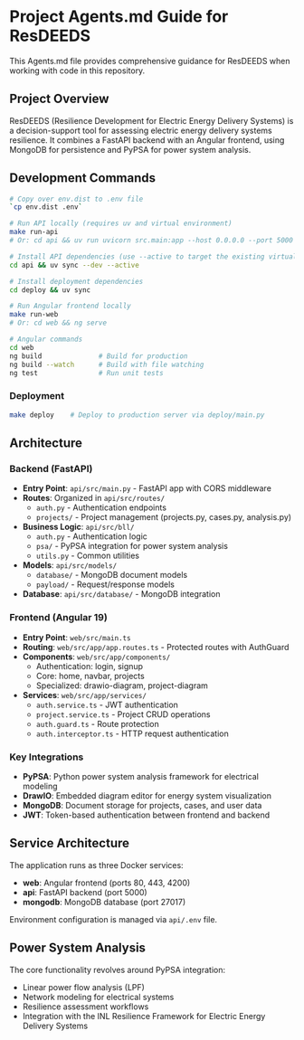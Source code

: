 # Project Agents.md Guide for ResDEEDS

This Agents.md file provides comprehensive guidance for ResDEEDS when working with code in this repository.

## Project Overview

ResDEEDS (Resilience Development for Electric Energy Delivery Systems) is a decision-support tool for assessing electric energy delivery systems resilience. It combines a FastAPI backend with an Angular frontend, using MongoDB for persistence and PyPSA for power system analysis.

## Development Commands

```bash
# Copy over env.dist to .env file
`cp env.dist .env`

# Run API locally (requires uv and virtual environment)
make run-api
# Or: cd api && uv run uvicorn src.main:app --host 0.0.0.0 --port 5000 --reload

# Install API dependencies (use --active to target the existing virtual environment)
cd api && uv sync --dev --active

# Install deployment dependencies  
cd deploy && uv sync

# Run Angular frontend locally
make run-web
# Or: cd web && ng serve

# Angular commands
cd web
ng build              # Build for production
ng build --watch      # Build with file watching
ng test               # Run unit tests
```

### Deployment
```bash
make deploy    # Deploy to production server via deploy/main.py
```

## Architecture

### Backend (FastAPI)
- **Entry Point**: `api/src/main.py` - FastAPI app with CORS middleware
- **Routes**: Organized in `api/src/routes/`
  - `auth.py` - Authentication endpoints
  - `projects/` - Project management (projects.py, cases.py, analysis.py)
- **Business Logic**: `api/src/bll/`
  - `auth.py` - Authentication logic
  - `psa/` - PyPSA integration for power system analysis
  - `utils.py` - Common utilities
- **Models**: `api/src/models/`
  - `database/` - MongoDB document models
  - `payload/` - Request/response models
- **Database**: `api/src/database/` - MongoDB integration

### Frontend (Angular 19)
- **Entry Point**: `web/src/main.ts`
- **Routing**: `web/src/app/app.routes.ts` - Protected routes with AuthGuard
- **Components**: `web/src/app/components/`
  - Authentication: login, signup
  - Core: home, navbar, projects
  - Specialized: drawio-diagram, project-diagram
- **Services**: `web/src/app/services/`
  - `auth.service.ts` - JWT authentication
  - `project.service.ts` - Project CRUD operations
  - `auth.guard.ts` - Route protection
  - `auth.interceptor.ts` - HTTP request authentication

### Key Integrations
- **PyPSA**: Python power system analysis framework for electrical modeling
- **DrawIO**: Embedded diagram editor for energy system visualization
- **MongoDB**: Document storage for projects, cases, and user data
- **JWT**: Token-based authentication between frontend and backend

## Service Architecture

The application runs as three Docker services:
- **web**: Angular frontend (ports 80, 443, 4200)
- **api**: FastAPI backend (port 5000)
- **mongodb**: MongoDB database (port 27017)

Environment configuration is managed via `api/.env` file.

## Power System Analysis

The core functionality revolves around PyPSA integration:
- Linear power flow analysis (LPF)
- Network modeling for electrical systems
- Resilience assessment workflows
- Integration with the INL Resilience Framework for Electric Energy Delivery Systems
